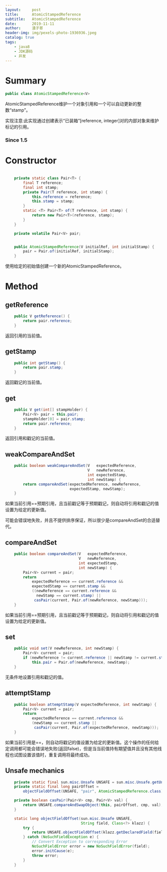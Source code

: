 ```yaml
---
layout:     post
title:      AtomicStampedReference
subtitle:   AtomicStampedReference
date:       2019-11-11
author:     渣子哥
header-img: img/pexels-photo-1936936.jpeg
catalog: true
tags:
    - java8
    - JDK源码
    - 并发
---
```



# Summary
```java
public class AtomicStampedReference<V>
```
AtomicStampedReference维护一个对象引用和一个可以自动更新的整数“stamp”。

实现注意:此实现通过创建表示“已装箱”[reference, integer]对的内部对象来维护标记的引用。
### Since 1.5






# Constructor
```java

    private static class Pair<T> {
        final T reference;
        final int stamp;
        private Pair(T reference, int stamp) {
            this.reference = reference;
            this.stamp = stamp;
        }
        static <T> Pair<T> of(T reference, int stamp) {
            return new Pair<T>(reference, stamp);
        }
    }

    private volatile Pair<V> pair;


    public AtomicStampedReference(V initialRef, int initialStamp) {
        pair = Pair.of(initialRef, initialStamp);
    }
```
使用给定的初始值创建一个新的AtomicStampedReference。









# Method
## getReference
```java
    public V getReference() {
        return pair.reference;
    }

```
返回引用的当前值。






## getStamp
```java
    public int getStamp() {
        return pair.stamp;
    }

```
返回戳记的当前值。









## get
```java
    public V get(int[] stampHolder) {
        Pair<V> pair = this.pair;
        stampHolder[0] = pair.stamp;
        return pair.reference;
    }

```
返回引用和戳记的当前值。








## weakCompareAndSet
```java
    public boolean weakCompareAndSet(V   expectedReference,
                                     V   newReference,
                                     int expectedStamp,
                                     int newStamp) {
        return compareAndSet(expectedReference, newReference,
                             expectedStamp, newStamp);
    }

```
如果当前引用==预期引用，且当前戳记等于预期戳记，则自动将引用和戳记的值设置为给定的更新值。

可能会错误地失败，并且不提供排序保证，所以很少是compareAndSet的合适替代。









## compareAndSet
```java
    public boolean compareAndSet(V   expectedReference,
                                 V   newReference,
                                 int expectedStamp,
                                 int newStamp) {
        Pair<V> current = pair;
        return
            expectedReference == current.reference &&
            expectedStamp == current.stamp &&
            ((newReference == current.reference &&
              newStamp == current.stamp) ||
             casPair(current, Pair.of(newReference, newStamp)));
    }

```
如果当前引用==预期引用，且当前戳记等于预期戳记，则自动将引用和戳记的值设置为给定的更新值。









## set
```java
    public void set(V newReference, int newStamp) {
        Pair<V> current = pair;
        if (newReference != current.reference || newStamp != current.stamp)
            this.pair = Pair.of(newReference, newStamp);
    }

```
无条件地设置引用和戳记的值。








## attemptStamp
```java
    public boolean attemptStamp(V expectedReference, int newStamp) {
        Pair<V> current = pair;
        return
            expectedReference == current.reference &&
            (newStamp == current.stamp ||
             casPair(current, Pair.of(expectedReference, newStamp)));
    }

```
如果当前引用是==，则自动将戳记的值设置为给定的更新值。这个操作的任何给定调用都可能会错误地失败(返回false)，但是当当前值持有期望值并且没有其他线程也试图设置该值时，重复调用将最终成功。







## Unsafe mechanics
```java
    private static final sun.misc.Unsafe UNSAFE = sun.misc.Unsafe.getUnsafe();
    private static final long pairOffset =
        objectFieldOffset(UNSAFE, "pair", AtomicStampedReference.class);

    private boolean casPair(Pair<V> cmp, Pair<V> val) {
        return UNSAFE.compareAndSwapObject(this, pairOffset, cmp, val);
    }

    static long objectFieldOffset(sun.misc.Unsafe UNSAFE,
                                  String field, Class<?> klazz) {
        try {
            return UNSAFE.objectFieldOffset(klazz.getDeclaredField(field));
        } catch (NoSuchFieldException e) {
            // Convert Exception to corresponding Error
            NoSuchFieldError error = new NoSuchFieldError(field);
            error.initCause(e);
            throw error;
        }
    }

```